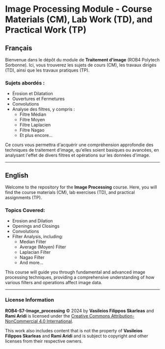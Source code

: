 # Image Processing Module - Course Materials (CM), Lab Work (TD), and Practical Work (TP)

## Français

Bienvenue dans le dépôt du module de **Traitement d'image** (ROB4 Polytech Sorbonne). Ici, vous trouverez les sujets de cours (CM), les travaux dirigés (TD), ainsi que les travaux pratiques (TP).

### Sujets abordés :
- Érosion et Dilatation
- Ouvertures et Fermetures
- Convolutions
- Analyse des filtres, y compris :
  - Filtre Médian
  - Filtre Moyen
  - Filtre Laplacien
  - Filtre Nagao
  - Et plus encore...

Ce cours vous permettra d'acquérir une compréhension approfondie des techniques de traitement d'image, qu'elles soient basiques ou avancées, en analysant l'effet de divers filtres et opérations sur les données d'image.

---

## English

Welcome to the repository for the **Image Processing** course. Here, you will find the course materials (CM), lab exercises (TD), and practical assignments (TP).

### Topics Covered:
- Erosion and Dilation
- Openings and Closings
- Convolutions
- Filter Analysis, including:
  - Median Filter
  - Average (Moyen) Filter
  - Laplacian Filter
  - Nagao Filter
  - And more...

This course will guide you through fundamental and advanced image processing techniques, providing a comprehensive understanding of how various filters and operations affect image data.

---

### License Information

**ROB4-S7-Image_processing** © 2024 by **Vasileios Filippos Skarleas** and **Rami Aridi** is licensed under the [Creative Commons Attribution-NonCommercial 4.0 International](https://creativecommons.org/licenses/by-nc/4.0/). 

This work also includes content that is not the property of **Vasileios Filippos Skarleas** and **Rami Aridi** and is subject to copyright and other licenses from their respective owners.
